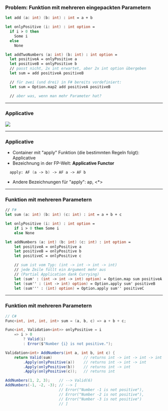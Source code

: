### Problem: Funktion mit mehreren eingepackten Parametern

```fsharp
let add (a: int) (b: int) : int = a + b

let onlyPositive (i: int) : int option =
  if i > 0 then
    Some i
  else
    None

let addTwoNumbers (a: int) (b: int) : int option =
  let positiveA = onlyPositive a
  let positiveB = onlyPositive b
  // passt nicht, 2x int erwartet, aber 2x int option übergeben
  let sum = add positiveA positiveB

  // für zwei (und drei) in F# bereits vordefiniert:
  let sum = Option.map2 add positiveA positiveB

  // aber was, wenn man mehr Parameter hat?
```

---

### Applicative

<img
  class="absolute bottom-10 right-10 w-150"
  src="/images/Applicative_1_small.png"
/>

---

### Applicative

- Container mit "apply" Funktion (die bestimmten Regeln folgt): Applicative
- Bezeichnung in der FP-Welt: **Applicative Functor**

```fsharp
  apply: AF (a -> b) -> AF a -> AF b
```

- Andere Bezeichnungen für "apply": ap, &lt;*&gt;

---

### Funktion mit mehreren Parametern

```fsharp
// F#
let sum (a: int) (b: int) (c: int) : int = a + b + c

let onlyPositive (i: int) : int option =
    if i > 0 then Some i
    else None

let addNumbers (a: int) (b: int) (c: int) : int option =
    let positiveA = onlyPositive a
    let positiveB = onlyPositive b
    let positiveC = onlyPositive c

    // sum ist vom Typ: (int -> int -> int -> int)
    // jede Zeile füllt ein Argument mehr aus
    // (Partial Application dank Currying)
    let (sum' : (int -> int -> int) option) = Option.map sum positiveA
    let (sum'' : (int -> int) option) = Option.apply sum' positiveB
    let (sum''' : (int) option) = Option.apply sum'' positiveC
```

---

### Funktion mit mehreren Parametern

```csharp
// C#
Func<int, int, int, int> sum = (a, b, c) => a + b + c;

Func<int, Validation<int>> onlyPositive = i
    => i > 0
        ? Valid(i)
        : Error($"Number {i} is not positive.");

Validation<int> AddNumbers(int a, int b, int c) {
    return Valid(sum)              // returns int -> int -> int -> int
        .Apply(onlyPositive(a))    // returns int -> int -> int
        .Apply(onlyPositive(b))    // returns int -> int
        .Apply(onlyPositive(c));   // returns int

AddNumbers(1, 2, 3);    // --> Valid(6)
AddNumbers(-1, -2, -3); // --> [
                        // Error("Number -1 is not positive"),
                        // Error("Number -2 is not positive"),
                        // Error("Number -3 is not positive")
                        // ]
```
